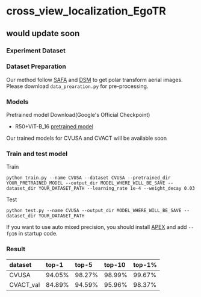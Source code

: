# cross_view_localization_EgoTR

## would update soon

### Experiment Dataset

### Dataset Preparation

Our method follow [SAFA](https://github.com/shiyujiao/cross_view_localization_SAFA) and [DSM](https://github.com/shiyujiao/cross_view_localization_DSM) to get polar transform aerial images. Please download ```data_prearation.py``` for pre-processing. 

### Models

Pretrained model Download(Google's Official Checkpoint)
* R50+ViT-B_16 [pretrained model](https://console.cloud.google.com/storage/browser/vit_models/imagenet21k;tab=objects?pageState=(%22StorageObjectListTable%22:(%22f%22:%22%255B%255D%22))&prefix=&forceOnObjectsSortingFiltering=false)

Our trained models for CVUSA and CVACT will be available soon


### Train and test model
Train
```
python train.py --name CVUSA --dataset CVUSA --pretrained_dir YOUR_PRETRAINED_MODEL --output_dir MODEL_WHERE_WILL_BE_SAVE --dataset_dir YOUR_DATASET_PATH --learning_rate 1e-4 --weight_decay 0.03
```
Test
```
python test.py --name CVUSA --output_dir MODEL_WHERE_WILL_BE_SAVE --dataset_dir YOUR_DATASET_PATH
```
If you want to use auto mixed precision, you should install [APEX](https://github.com/NVIDIA/apex) and add ```--fp16``` in startup code.

### Result

|dataset|top-1|top-5|top-10|top-1%|
|:---|:---|:---|:---|:---|
|CVUSA|94.05%|98.27%|98.99%|99.67%|
|CVACT_val|84.89%|94.59%|95.96%|98.37%|

